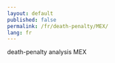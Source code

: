 ```yaml
---
layout: default
published: false
permalink: /fr/death-penalty/MEX/
lang: fr
---
```


death-penalty analysis MEX
